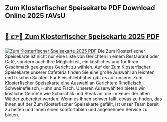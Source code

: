 ## Zum Klosterfischer Speisekarte PDF Download Online 2025 rAVsU

# <h2><a href="http://gc69lsy.nevu.top/?p=Zum+Klosterfischer+Speisekarte">🔗 👉🔴 Zum Klosterfischer Speisekarte 2025 PDF</a></h2>

[![Zum Klosterfischer Speisekarte 2025 PDF](https://i.imgur.com/dBaPXMq.png)](http://gc69lsy.nevu.top/?p=Zum+Klosterfischer+Speisekarte)
Die Zum Klosterfischer Speisekarte ist nicht nur eine Liste von Gerichten in einem Restaurant oder Café, sondern auch Ihre Möglichkeit, ein köstliches und für Ihren Geschmack geeignetes Gericht zu wählen. Auf der Zum Klosterfischer Speisekarte unserer Cafeteria finden Sie eine große Auswahl an leichten und frischen Salaten. Für Fleischliebhaber gibt es auf unserer Zum Klosterfischer Speisekarte eine Auswahl an Gerichten: Rindfleisch, Schweinefleisch, Huhn und Fisch. Unseren Auserwählten bieten wir köstliche Gerichte wie Schaschlik und Steak an, die im Feuer der alten Wälder zubereitet werden. Wenn es Ihnen schwer fällt, etwas zu finden, das Ihnen auf der Zum Klosterfischer Speisekarte gefällt, ist unser Team bereit zu helfen und Ihnen einen komfortablen und angenehmen Service zu bieten.

